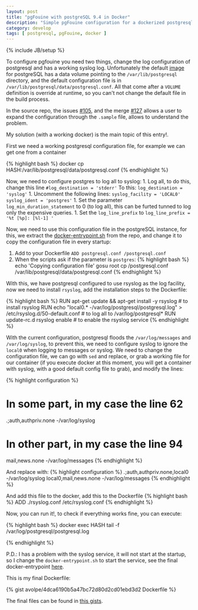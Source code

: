 ```yaml
---
layout: post
title: "pgFouine with postgreSQL 9.4 in Docker"
description: "Simple pgFouine configuration for a dockerized postgresql"
category: develop
tags: [ postgresql, pgFouine, docker ]
---
```

{% include JB/setup %}

To configure pgfouine you need two things, change the log configuration of
postgresql and has a working syslog log. Unfortunately the default
[image](docker-image) for postgreSQL has a data volume pointing to the
`/var/lib/postgresql` directory, and the default configuration file is in
`/var/lib/postgresql/data/postgresql.conf`. All that come after a `VOLUME`
definition is override at runtime, so you can't not change the default file in
the build process.

In the source repo, the issues
[#105](https://github.com/docker-library/postgres/issues/105), and the merge
[#127](https://github.com/docker-library/postgres/pull/127) allows a user to 
expand the configuration through the `.sample` file, allows to understand the problem.

My solution (with a working docker) is the main topic of this entry!.

First we need a working postgresql configuration file, for example we can get
one from a container

{% highlight bash %}
 docker cp HASH:/var/lib/postgresql/data/postgresql.conf
{% endhighlight %}

Now, we need to configure postgres to log all to syslog:
    1. Log all, to do this, change this line
      `#log_destination = 'stderr'`
      To this:
      `log_destination = 'syslog'`
    1. Uncomment the following lines:
      `syslog_facility = 'LOCAL0'`
      `syslog_ident = 'postgres'`
    1. Set the parameter `log_min_duration_statement` to 0 (to log all), this can
      be furted tunned to log only the expensive queries.
    1. Set the `log_line_prefix` to `log_line_prefix = '%t [%p]: [%l-1] '`

Now, we need to use this configuration file in the postgreSQL instance, for
this, we extract the [docker-entrypoint.sh](docker-entrypoint) from the repo,
and change it to copy the configuration file in every startup:

  1. Add to your Dockerfile `ADD postgresql.conf /postgresql.conf`
  1. When the scripts ask if the parameter is `postgres`:
{% highlight bash %}
echo 'Copying configuration file'
gosu root cp /postgresql.conf /var/lib/postgresql/data/postgresql.conf
{% endhighlight %}

With this, we have postgresql configured to use rsyslog as the log facility, now
we need to install `rsyslog`, add the installation steps to the
Dockerfile:

{% highlight bash %}
RUN apt-get update && apt-get install -y rsyslog # to install rsyslog
RUN echo "local0.* -/var/log/postgresql/postgresql.log" > /etc/rsyslog.d/50-default.conf # to log all to /var/log/postgresql*
RUN update-rc.d rsyslog enable # to enable the rsyslog service
{% endhighlight %}

With the current configuration, postgresql floods the `/var/log/messages` and
`/var/log/syslog`, to prevent this, we need to configure syslog to ignore the
`local0` when logging to messages or syslog. We need to change the configuration
file, we can go with `sed` and replace, or grab a working file for our container
(if you execute docker at this moment, you will get a container with syslog,
with a good default config file to grab), and modify the lines:

{% highlight configuration %}
# In some part, in my case the line  62
*.*;auth,authpriv.none -/var/log/syslog
# In other part, in my case the line 94
mail,news.none -/var/log/messages
{% endhighlight %}

And replace with:
{% highlight configuration %}
*.*;auth,authpriv.none,local0 -/var/log/syslog
local0,mail,news.none -/var/log/messages
{% endhighlight %}

And add this file to the docker, add this to the Dockerfile
{% highlight bash %}
ADD ./rsyslog.conf /etc/rsyslog.conf
{% endhighlight %}

Now, you can run it!, to check if everything works fine, you can execute:

{% highlight bash %}
docker exec HASH tail -f /var/log/postgresql/postgresql.log

{% endhighlight %}

P.D.: I has a problem with the syslog service, it will not start at the startup,
so I change the `docker-entrypoint.sh` to start the service, see the final
docker-entrypoint [here](gist).


This is my final Dockerfile:

{% gist avolpe/4dca6190b5a47bc72d80d2cd01ebd3d2 Dockerfile %}

The final files can be found in [this gists](gist).

[basic-auth]: https://en.wikipedia.org/wiki/Basic_access_authentication
[gist]: http://127.0.0.1:4000/develop/2016/04/11/pgfouine-with-postgresql-94-in-docker
[docker-image]: https://hub.docker.com/_/postgres/
[docker-entrypoint]: https://github.com/docker-library/postgres/blob/8e867c8ba0fc8fd347e43ae53ddeba8e67242a53/9.4/docker-entrypoint.sh
